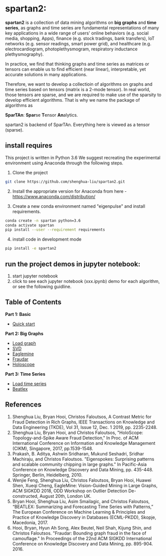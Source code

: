 # spartan2:

**spartan2** is a collection of data mining algorithms on **big graphs** and
**time series**, as graphs and time series are fundamental representations of many key applications 
in a wide range of users' online behaviors (e.g. social media, shopping, Apps), 
finance (e.g. stock tradings, bank transfers), IoT networks (e.g. sensor readings, smart power grid), and healthcare (e.g. electrocardiogram, photoplethysmogram, respiratory inductance plethysmography). 

In practice, we find that thinking graphs and time series as matrices or tensors
can enable us to find efficient (near linear), interpretable, yet accurate solutions in many applications.

Therefore, we want to develop a collectioin of algorithms on graphs and time series based
on tensors (matrix is a 2-mode tensor). In real world, those tensors are sparse, and we
are required to make use of the sparsity to develop efficient algorithms. That is why
we name the package of algorithms as 

**SparTAn**: **Spar**se **T**ensor **An**alytics.

spartan2 is backend of SparTAn.
Everything here is viewed as a tensor (sparse).

## install requires

 This project is written in Python 3.6
 We suggest recreating the experimental environment using Anaconda through the following steps.
 
1. Clone the project
```bash
git clone https://github.com/shenghua-liu/spartan2.git
```
2. Install the appropriate version for Anaconda from here - https://www.anaconda.com/distribution/

3. Create a new conda environment named "eigenpulse" and install requirements.
```bash
conda create -n spartan python=3.6
conda activate spartan
pip install --user --requirement requirements
```

4. install code in development mode
```bash
pip install -e spartan2
```

## run the project demos in jupyter notebook:

1. start jupyter notebook
2. click to see each jupyter notebook (xxx.ipynb) demo for each algorithm, or see the following guidline.


## Table of Contents

**Part 1: Basic**
* [Quick start](https://github.com/shenghua-liu/spartan2/blob/master/quick_start.ipynb)


**Part 2: Big Graphs**
* [Load graph](https://github.com/shenghua-liu/spartan2/blob/master/ioutil_demo.ipynb)
* [SVD](https://github.com/shenghua-liu/spartan2/blob/master/SVD_demo.ipynb)
* [Eaglemine](https://github.com/shenghua-liu/spartan2/blob/master/Eaglemine_demo.ipynb)
* [Fraudar](https://github.com/shenghua-liu/spartan2/blob/master/Fraudar_demo.ipynb)
* [Holoscope](https://github.com/shenghua-liu/spartan2/blob/master/Holoscope_demo.ipynb)

**Part 3: Time Series**
* [Load time series](https://github.com/shenghua-liu/spartan2/blob/master/TimeseriesData_demo.ipynb)
* [Beatlex](https://github.com/shenghua-liu/spartan2/blob/master/Beatlex_demo.ipynb)

## References
1. Shenghua Liu, Bryan Hooi, Christos Faloutsos, A Contrast Metric for Fraud Detection in Rich Graphs, IEEE Transactions on Knowledge and Data Engineering (TKDE), Vol 31, Issue 12, Dec. 1 2019, pp. 2235-2248.
1. Shenghua Liu, Bryan Hooi, and Christos Faloutsos, "HoloScope: Topology-and-Spike Aware Fraud Detection," In Proc. of ACM International Conference on Information and Knowledge Management (CIKM), Singapore, 2017, pp.1539-1548.
2. Prakash, B. Aditya, Ashwin Sridharan, Mukund Seshadri, Sridhar Machiraju, and Christos Faloutsos. "Eigenspokes: Surprising patterns and scalable community chipping in large graphs." In Pacific-Asia Conference on Knowledge Discovery and Data Mining, pp. 435-448. Springer, Berlin, Heidelberg, 2010.
3. Wenjie Feng, Shenghua Liu, Christos Faloutsos, Bryan Hooi, Huawei Shen, Xueqi Cheng, EagleMine: Vision-Guided Mining in Large Graphs, ACM SIGKDD 2018, ODD Workshop on Outlier Detection De-constructed, August 20th, London UK.
4. Bryan Hooi, Shenghua Liu, Asim Smailagic, and Christos Faloutsos, “BEATLEX: Summarizing and Forecasting Time Series with Patterns,” The European Conference on Machine Learning & Principles and Practice of Knowledge Discovery in Databases (ECML-PKDD), Skopje, Macedonia, 2017.
5. Hooi, Bryan, Hyun Ah Song, Alex Beutel, Neil Shah, Kijung Shin, and Christos Faloutsos. "Fraudar: Bounding graph fraud in the face of camouflage." In Proceedings of the 22nd ACM SIGKDD International Conference on Knowledge Discovery and Data Mining, pp. 895-904. 2016.
